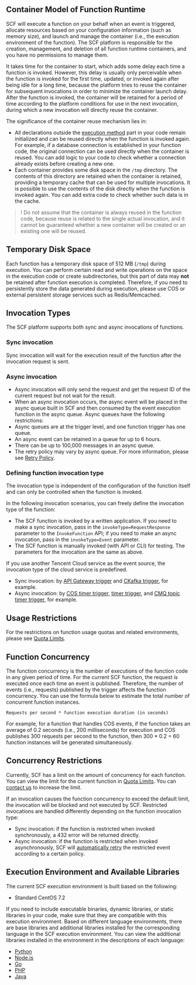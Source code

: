 ## Container Model of Function Runtime

SCF will execute a function on your behalf when an event is triggered, allocate resources based on your configuration information (such as memory size), and launch and manage the container (i.e., the execution environment of the function). The SCF platform is responsible for the creation, management, and deletion of all function runtime containers, and you have no permissions to manage them.


It takes time for the container to start, which adds some delay each time a function is invoked. However, this delay is usually only perceivable when the function is invoked for the first time, updated, or invoked again after being idle for a long time, because the platform tries to reuse the container for subsequent invocations in order to minimize the container launch delay. After the function is invoked, the container will be retained for a period of time according to the platform conditions for use in the next invocation, during which a new invocation will directly reuse the container.

The significance of the container reuse mechanism lies in:
- All declarations outside the [execution method](https://intl.cloud.tencent.com/document/product/583/9210) part in your code remain initialized and can be reused directly when the function is invoked again. For example, if a database connection is established in your function code, the original connection can be used directly when the container is reused. You can add logic to your code to check whether a connection already exists before creating a new one.
- Each container provides some disk space in the `/tmp` directory. The contents of this directory are retained when the container is retained, providing a temporary cache that can be used for multiple invocations. It is possible to use the contents of the disk directly when the function is invoked again. You can add extra code to check whether such data is in the cache.

>! Do not assume that the container is always reused in the function code, because reuse is related to the single actual invocation, and it cannot be guaranteed whether a new container will be created or an existing one will be reused.

## Temporary Disk Space

Each function has a temporary disk space of 512 MB (`/tmp`) during execution. You can perform certain read and write operations on the space in the execution code or create subdirectories, but this part of data may **not** be retained after function execution is completed. Therefore, if you need to persistently store the data generated during execution, please use COS or external persistent storage services such as Redis/Memcached.

## Invocation Types

The SCF platform supports both sync and async invocations of functions.

### Sync invocation
 Sync invocation will wait for the execution result of the function after the invocation request is sent.

### Async invocation[](id:asynchronous)
- Async invocation will only send the request and get the request ID of the current request but not wait for the result.
- When an async invocation occurs, the async event will be placed in the async queue built in SCF and then consumed by the event execution function in the async queue. Async queues have the following restrictions:
 - Async queues are at the trigger level, and one function trigger has one queue.
 - An async event can be retained in a queue for up to 6 hours.
 - There can be up to 100,000 messages in an async queue.
- The retry policy may vary by async queue. For more information, please see [Retry Policy](https://intl.cloud.tencent.com/document/product/583/34383).


### Defining function invocation type
The invocation type is independent of the configuration of the function itself and can only be controlled when the function is invoked.

In the following invocation scenarios, you can freely define the invocation type of the function:
- The SCF function is invoked by a written application. If you need to make a sync invocation, pass in the `invokeType=RequestResponse` parameter to the `InvokeFunction` API; if you need to make an async invocation, pass in the `invokeType=Event` parameter.
- The SCF function is manually invoked (with API or CLI) for testing. The parameters for the invocation are the same as above.

If you use another Tencent Cloud service as the event source, the invocation type of the cloud service is predefined.

* Sync invocation: by [API Gateway trigger](https://intl.cloud.tencent.com/document/product/583/12513) and [CKafka trigger](https://intl.cloud.tencent.com/document/product/583/17530), for example.
* Async invocation: by [COS timer trigger](https://intl.cloud.tencent.com/document/product/583/9707), [timer trigger](https://intl.cloud.tencent.com/document/product/583/9708), and [CMQ topic timer trigger](https://intl.cloud.tencent.com/document/product/583/11517), for example.







## Usage Restrictions

For the restrictions on function usage quotas and related environments, please see [Quota Limits](https://intl.cloud.tencent.com/document/product/583/11637).

## Function Concurrency

The function concurrency is the number of executions of the function code in any given period of time. For the current SCF function, the request is executed once each time an event is published. Therefore, the number of events (i.e., requests) published by the trigger affects the function concurrency. You can use the formula below to estimate the total number of concurrent function instances.

```
Requests per second * function execution duration (in seconds) 
```

For example, for a function that handles COS events, if the function takes an average of 0.2 seconds (i.e., 200 milliseconds) for execution and COS publishes 300 requests per second to the function, then 300 \* 0.2 = 60 function instances will be generated simultaneously.


## Concurrency Restrictions

Currently, SCF has a limit on the amount of concurrency for each function. You can view the limit for the current function in [Quota Limits](https://intl.cloud.tencent.com/document/product/583/11637). You can [contact us](https://intl.cloud.tencent.com/document/product/583/9712) to increase the limit.

If an invocation causes the function concurrency to exceed the default limit, the invocation will be blocked and not executed by SCF. Restricted invocations are handled differently depending on the function invocation type:
- Sync invocation: if the function is restricted when invoked synchronously, a 432 error will be returned directly.
- Async invocation: if the function is restricted when invoked asynchronously, SCF will [automatically retry](https://intl.cloud.tencent.com/document/product/583/34383) the restricted event according to a certain policy.

## Execution Environment and Available Libraries

The current SCF execution environment is built based on the following:
- Standard CentOS 7.2

If you need to include executable binaries, dynamic libraries, or static libraries in your code, make sure that they are compatible with this execution environment.
Based on different language environments, there are base libraries and additional libraries installed for the corresponding language in the SCF execution environment. You can view the additional libraries installed in the environment in the descriptions of each language:
- [Python](https://intl.cloud.tencent.com/document/product/583/11061)
- [Node.js](https://intl.cloud.tencent.com/document/product/583/11060)
- [Go](https://intl.cloud.tencent.com/document/product/583/18032)
- [PHP](https://intl.cloud.tencent.com/document/product/583/17531)
- [Java](https://intl.cloud.tencent.com/document/product/583/12214)


